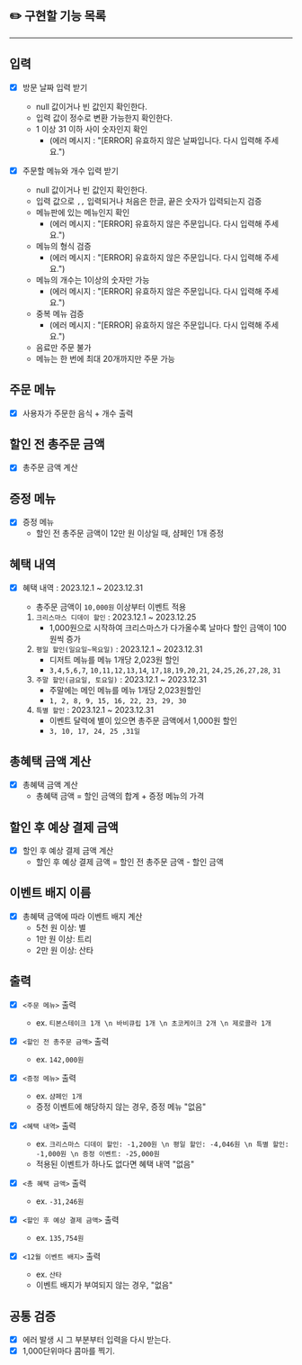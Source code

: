 ## ✏️ 구현할 기능 목록

___  

## 입력

- [X] 방문 날짜 입력 받기
    - null 값이거나 빈 값인지 확인한다.
    - 입력 값이 정수로 변환 가능한지 확인한다.
    - 1 이상 31 이하 사이 숫자인지 확인
        - (에러 메시지 : "[ERROR] 유효하지 않은 날짜입니다. 다시 입력해 주세요.")

- [X] 주문할 메뉴와 개수 입력 받기
    - null 값이거나 빈 값인지 확인한다.
    - 입력 값으로 `,,` 입력되거나 처음은 한글, 끝은 숫자가 입력되는지 검증
    - 메뉴판에 있는 메뉴인지 확인
        - (에러 메시지 : "[ERROR] 유효하지 않은 주문입니다. 다시 입력해 주세요.")
    - 메뉴의 형식 검증
        - (에러 메시지 : "[ERROR] 유효하지 않은 주문입니다. 다시 입력해 주세요.")
    - 메뉴의 개수는 1이상의 숫자만 가능
        - (에러 메시지 :  "[ERROR] 유효하지 않은 주문입니다. 다시 입력해 주세요.")
    - 중복 메뉴 검증
        - (에러 메시지 :  "[ERROR] 유효하지 않은 주문입니다. 다시 입력해 주세요.")
    - 음료만 주문 불가
    - 메뉴는 한 번에 최대 20개까지만 주문 가능

## 주문 메뉴

- [X] 사용자가 주문한 음식 + 개수 출력

## 할인 전 총주문 금액

- [X] 총주문 금액 계산

## 증정 메뉴

- [X] 증정 메뉴
    - 할인 전 총주문 금액이 12만 원 이상일 때, 샴페인 1개 증정

## 혜택 내역

- [X] 혜택 내역 : 2023.12.1 ~ 2023.12.31
    - 총주문 금액이 `10,000원` 이상부터 이벤트 적용

    1. `크리스마스 디데이 할인` : 2023.12.1 ~ 2023.12.25
        - 1,000원으로 시작하여 크리스마스가 다가올수록 날마다 할인 금액이 100원씩 증가
    2. `평일 할인(일요일~목요일)` : 2023.12.1 ~ 2023.12.31
        - 디저트 메뉴를 메뉴 1개당 2,023원 할인
        - `3,4,5,6,7`, `10,11,12,13,14`, `17,18,19,20,21`, `24,25,26,27,28`, `31`
    3. `주말 할인(금요일, 토요일)` : 2023.12.1 ~ 2023.12.31
        - 주말에는 메인 메뉴를 메뉴 1개당 2,023원할인
        - `1, 2, 8, 9, 15, 16, 22, 23, 29, 30`
    4. `특별 할인` : 2023.12.1 ~ 2023.12.31
        - 이벤트 달력에 별이 있으면 총주문 금액에서 1,000원 할인
        - `3, 10, 17, 24, 25 ,31일`

## 총혜택 금액 계산

- [X] 총혜택 금액 계산
    - 총혜택 금액 = 할인 금액의 합계 + 증정 메뉴의 가격

## 할인 후 예상 결제 금액

- [X] 할인 후 예상 결제 금액 계산
    - 할인 후 예상 결제 금액 = 할인 전 총주문 금액 - 할인 금액

## 이벤트 배지 이름

- [X] 총혜택 금액에 따라 이벤트 배지 계산
    - 5천 원 이상: 별
    - 1만 원 이상: 트리
    - 2만 원 이상: 산타

## 출력

- [X] `<주문 메뉴>` 출력
    - ex. `티본스테이크 1개 \n 바비큐립 1개 \n 초코케이크 2개 \n 제로콜라 1개`

- [X] `<할인 전 총주문 금액>` 출력
    - ex. `142,000원`

- [X] `<증정 메뉴>` 출력
    - ex.  `샴페인 1개`
    - 증정 이벤트에 해당하지 않는 경우, 증정 메뉴 "없음"

- [X] `<혜택 내역>` 출력
    - ex. `크리스마스 디데이 할인: -1,200원 \n 평일 할인: -4,046원 \n 특별 할인: -1,000원 \n 증정 이벤트: -25,000원`
    - 적용된 이벤트가 하나도 없다면 혜택 내역 "없음"

- [X] `<총 혜택 금액>` 출력
    - ex. `-31,246원`

- [X] `<할인 후 예상 결제 금액>` 출력
    - ex. `135,754원`

- [X] `<12월 이벤트 배지>` 출력
    - ex. `산타`
    - 이벤트 배지가 부여되지 않는 경우, "없음"

## 공통 검증

- [X] 에러 발생 시 그 부분부터 입력을 다시 받는다.
- [X] 1,000단위마다 콤마를 찍기.